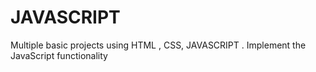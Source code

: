 # JAVASCRIPT
 Multiple basic projects using HTML , CSS, JAVASCRIPT .
   Implement the JavaScript functionality 
